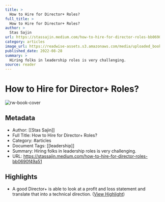 ```yaml
---
title: >
  How to Hire for Director+ Roles?
full_title: >
  How to Hire for Director+ Roles?
author: >
  Stas Sajin
url: https://stassajin.medium.com/how-to-hire-for-director-roles-bb0690f49a51
category: articles
image_url: https://readwise-assets.s3.amazonaws.com/media/uploaded_book_covers/profile_276497/0CtvZrRwGVJ1-9QBx
published_date: 2022-08-28
summary: >
  Hiring folks in leadership roles is very challenging.
source: reader
---
```

# How to Hire for Director+ Roles?

![rw-book-cover](https://readwise-assets.s3.amazonaws.com/media/uploaded_book_covers/profile_276497/0CtvZrRwGVJ1-9QBx)

## Metadata
- Author: [[Stas Sajin]]
- Full Title: How to Hire for Director+ Roles?
- Category: #articles
- Document Tags: [[leadership]] 
- Summary: Hiring folks in leadership roles is very challenging.
- URL: https://stassajin.medium.com/how-to-hire-for-director-roles-bb0690f49a51

## Highlights
- A good Director+ is able to look at a profit and loss statement and translate that into a technical direction. ([View Highlight](https://read.readwise.io/read/01gm0tp52gxt1d49kwkpbdgyqq))


